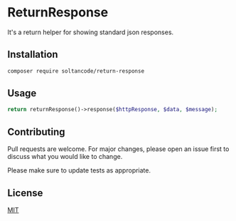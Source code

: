 # ReturnResponse

It's a return helper for showing standard json responses.

## Installation



```bash
composer require soltancode/return-response
```

## Usage

```php
return returnResponse()->response($httpResponse, $data, $message);
```

## Contributing
Pull requests are welcome. For major changes, please open an issue first to discuss what you would like to change.

Please make sure to update tests as appropriate.

## License
[MIT](https://github.com/soltancode/ReturnResponse/blob/main/LICENSE)
